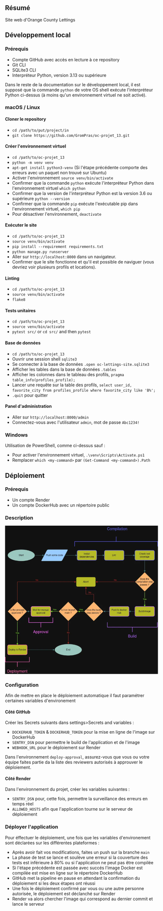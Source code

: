 ## Résumé

Site web d'Orange County Lettings

## Développement local

### Prérequis

- Compte GitHub avec accès en lecture à ce repository
- Git CLI
- SQLite3 CLI
- Interpréteur Python, version 3.13 ou supérieure

Dans le reste de la documentation sur le développement local, il est supposé que la commande `python` de votre OS shell exécute l'interpréteur Python ci-dessus (à moins qu'un environnement virtuel ne soit activé).

### macOS / Linux

#### Cloner le repository

- `cd /path/to/put/project/in`
- `git clone https://github.com/GromPras/oc-projet_13.git`

#### Créer l'environnement virtuel

- `cd /path/to/oc-projet_13`
- `python -m venv venv`
- `apt-get install python3-venv` (Si l'étape précédente comporte des erreurs avec un paquet non trouvé sur Ubuntu)
- Activer l'environnement `source venv/bin/activate`
- Confirmer que la commande `python` exécute l'interpréteur Python dans l'environnement virtuel
`which python`
- Confirmer que la version de l'interpréteur Python est la version 3.6 ou supérieure `python --version`
- Confirmer que la commande `pip` exécute l'exécutable pip dans l'environnement virtuel, `which pip`
- Pour désactiver l'environnement, `deactivate`

#### Exécuter le site

- `cd /path/to/oc-projet_13`
- `source venv/bin/activate`
- `pip install --requirement requirements.txt`
- `python manage.py runserver`
- Aller sur `http://localhost:8000` dans un navigateur.
- Confirmer que le site fonctionne et qu'il est possible de naviguer (vous devriez voir plusieurs profils et locations).

#### Linting

- `cd /path/to/oc-projet_13`
- `source venv/bin/activate`
- `flake8`

#### Tests unitaires

- `cd /path/to/oc-projet_13`
- `source venv/bin/activate`
- `pytest src/` or `cd src/` and then `pytest`

#### Base de données

- `cd /path/to/oc-projet_13`
- Ouvrir une session shell `sqlite3`
- Se connecter à la base de données `.open oc-lettings-site.sqlite3`
- Afficher les tables dans la base de données `.tables`
- Afficher les colonnes dans le tableau des profils, `pragma table_info(profiles_profile);`
- Lancer une requête sur la table des profils, `select user_id, favorite_city from
  profiles_profile where favorite_city like 'B%';`
- `.quit` pour quitter

#### Panel d'administration

- Aller sur `http://localhost:8000/admin`
- Connectez-vous avec l'utilisateur `admin`, mot de passe `Abc1234!`

### Windows

Utilisation de PowerShell, comme ci-dessus sauf :

- Pour activer l'environnement virtuel, `.\venv\Scripts\Activate.ps1` 
- Remplacer `which <my-command>` par `(Get-Command <my-command>).Path`


## Déploiement

### Prérequis

- Un compte Render
- Un compte DockerHub avec un répertoire public

### Description

![Workflow Chart](https://github.com/GromPras/oc-projet_13/blob/main/assets/workflow-diagram.webp?raw=true)

### Configuration

Afin de mettre en place le déploiement automatique il faut paramétrer certaines variables d'environement

#### Côté GitHub
Créer les Secrets suivants dans settings>Secrets and variables :
- `DOCKERHUB_TOKEN` & `DOCKERHUB_TOKEN` pour la mise en ligne de l'image sur DockerHub
- `SENTRY_DSN` pour permettre le build de l'application et de l'image
- `WEBHOOK_URL` pour le déploiement sur Render

Dans l'environnement `deploy-approval`, assurez-vous que vous ou votre équipe faites partie da la liste des reviewers autorisés à approuver le déploiement.


#### Côté Render
Dans l'environnement du projet, créer les variables suivantes :
- `SENTRY_DSN` pour, cette fois, permettre la surveillance des erreurs en temps réel
- `ALLOWED_HOSTS` afin que l'application tourne sur le serveur de déploiement

### Déployer l'application

Pour éffectuer le déploiement, une fois que les variables d'environement sont déclarées sur les différentes plateformes :

- Après avoir fait vos modifications, faites un push sur la branche `main`
- La phase de test se lance et soulève une erreur si la couverture des tests est inférieure à 80% ou si l'application ne peut pas être compilée
- Si l'étape précédente est passée avec succés l'image Docker est compilée est mise en ligne sur le répertoire DockerHub
- GitHub met la pipeline en pause en attendant la confirmation du déploiement si les deux étapes ont réussi
- Une fois le déploiement confirmé par vous ou une autre personne autorisée, le déploiement est déclanché sur Render
- Render va alors chercher l'image qui correspond au dernier commit et lance le serveur
